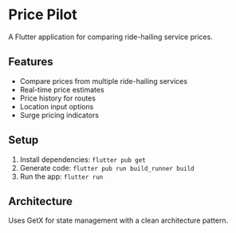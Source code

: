 # Price Pilot

A Flutter application for comparing ride-hailing service prices.

## Features

- Compare prices from multiple ride-hailing services
- Real-time price estimates
- Price history for routes
- Location input options
- Surge pricing indicators

## Setup

1. Install dependencies: `flutter pub get`
2. Generate code: `flutter pub run build_runner build`
3. Run the app: `flutter run`

## Architecture

Uses GetX for state management with a clean architecture pattern. 